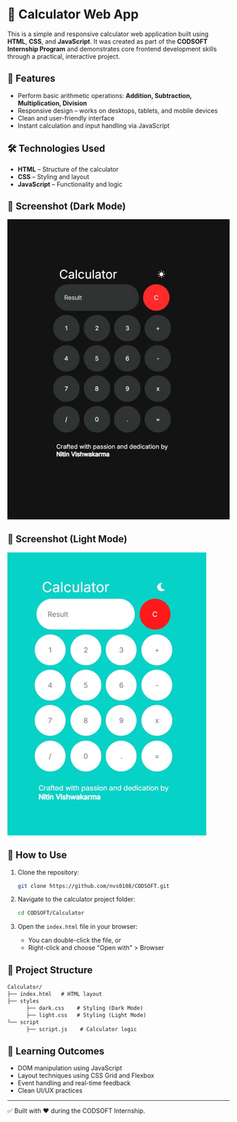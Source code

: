 # 🧮 Calculator Web App

This is a simple and responsive calculator web application built using **HTML**, **CSS**, and **JavaScript**. It was created as part of the **CODSOFT Internship Program** and demonstrates core frontend development skills through a practical, interactive project.

## 🚀 Features

- Perform basic arithmetic operations: **Addition, Subtraction, Multiplication, Division**
- Responsive design – works on desktops, tablets, and mobile devices
- Clean and user-friendly interface
- Instant calculation and input handling via JavaScript

## 🛠️ Technologies Used

- **HTML** – Structure of the calculator
- **CSS** – Styling and layout
- **JavaScript** – Functionality and logic

## 📸 Screenshot (Dark Mode)

![Calculator Screenshot](https://raw.githubusercontent.com/nvs0108/CODSOFT/main/Calculator/Pics/dark%20mode.jpg)

## 📸 Screenshot (Light Mode)
![Calculator Screenshot](https://github.com/nvs0108/CODSOFT/blob/main/Calculator/Pics/light%20mode.jpg)


## 🧪 How to Use

1. Clone the repository:
   ```bash
   git clone https://github.com/nvs0108/CODSOFT.git
   ```

2. Navigate to the calculator project folder:
   ```bash
   cd CODSOFT/Calculator
   ```

3. Open the `index.html` file in your browser:
   - You can double-click the file, or
   - Right-click and choose "Open with" > Browser

## 📂 Project Structure

```
Calculator/
├── index.html   # HTML layout
├── styles
      ├── dark.css    # Styling (Dark Mode)
      ├── light.css   # Styling (Light Mode)
└── script
      ├── script.js    # Calculator logic
```

## 📘 Learning Outcomes

- DOM manipulation using JavaScript
- Layout techniques using CSS Grid and Flexbox
- Event handling and real-time feedback
- Clean UI/UX practices

---

✅ Built with ❤️ during the CODSOFT Internship.
